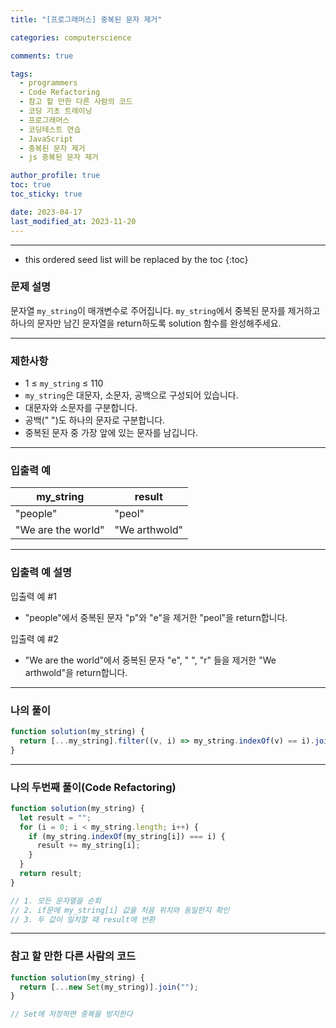 ```yaml
---
title: "[프로그래머스] 중복된 문자 제거"

categories: computerscience

comments: true

tags:
  - programmers
  - Code Refactoring
  - 참고 할 만한 다른 사람의 코드
  - 코딩 기초 트레이닝
  - 프로그래머스
  - 코딩테스트 연습
  - JavaScript
  - 중복된 문자 제거
  - js 중복된 문자 제거

author_profile: true
toc: true
toc_sticky: true

date: 2023-04-17
last_modified_at: 2023-11-20
---
```


---

<!-- prettier-ignore -->
* this ordered seed list will be replaced by the toc 
{:toc}

### 문제 설명

문자열 `my_string`이 매개변수로 주어집니다. `my_string`에서 중복된 문자를 제거하고 하나의 문자만 남긴 문자열을 return하도록 solution 함수를 완성해주세요.

---

### 제한사항

- 1 ≤ `my_string` ≤ 110
- `my_string`은 대문자, 소문자, 공백으로 구성되어 있습니다.
- 대문자와 소문자를 구분합니다.
- 공백(" ")도 하나의 문자로 구분합니다.
- 중복된 문자 중 가장 앞에 있는 문자를 남깁니다.

---

### 입출력 예

| my_string          | result        |
| ------------------ | ------------- |
| "people"           | "peol"        |
| "We are the world" | "We arthwold" |

---

### 입출력 예 설명

입출력 예 #1

- "people"에서 중복된 문자 "p"와 "e"을 제거한 "peol"을 return합니다.

입출력 예 #2

- "We are the world"에서 중복된 문자 "e", " ", "r" 들을 제거한 "We arthwold"을 return합니다.

---

### 나의 풀이

```jsx
function solution(my_string) {
  return [...my_string].filter((v, i) => my_string.indexOf(v) == i).join("");
}
```

---

### 나의 두번째 풀이(Code Refactoring)

```jsx
function solution(my_string) {
  let result = "";
  for (i = 0; i < my_string.length; i++) {
    if (my_string.indexOf(my_string[i]) === i) {
      result += my_string[i];
    }
  }
  return result;
}

// 1. 모든 문자열을 순회
// 2. if문에 my_string[i] 값을 처음 위치와 동일한지 확인
// 3. 두 값이 일치할 때 result에 반환
```

---

### 참고 할 만한 다른 사람의 코드

```jsx
function solution(my_string) {
  return [...new Set(my_string)].join("");
}

// Set에 저장하면 중복을 방지한다
```
